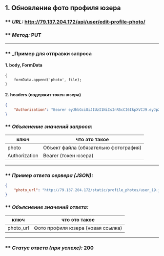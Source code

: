 ## 1. Обновление фото профиля юзера

### ** _URL:_ http://79.137.204.172/api/user/edit-profile-photo/

### ** _Метод:_ PUT

<hr>

### ** _Пример для отправки запроса

#### 1. body, FormData

```jshint
{
    formData.append('photo', file);
}
```

#### 2. headers (содержит токен юзера)

```json
{
    "Authorization": "Bearer eyJhbGciOiJIUzI1NiIsInR5cCI6IkpXVCJ9.eyJpZCI6NSwiZXhwIjoxNzA2MjE5MjMyfQ.yMy6RiCFvhitLZ0IavmQS4P_O1-ksLQgaA8JsB3LLl0"
}
```

### ** _Объяснение значений запроса:_

| ключ          | что это такое                           |
|---------------|-----------------------------------------|
| photo         | Объект файла (обязательно фотография)   |
| Authorization | Bearer (токен юзера)                    |

<hr>

### ** _Пример ответа сервера (JSON):_

```json
{
    "photo_url": "http://79.137.204.172/static/profile_photos/user_19.jpg"
}
```

### ** _Объяснение значений ответа:_

| ключ      | что это такое                     |
|-----------|-----------------------------------|
| photo_url | Фото профиля юзера (новая ссылка) |

<hr>

### ** _Статус ответа (при успехе):_ 200
